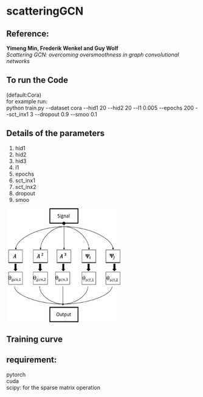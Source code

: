# scatteringGCN

## Reference:
**Yimeng Min, Frederik Wenkel and Guy Wolf**\
*Scattering GCN: overcoming oversmoothness in graph convolutional networks*

## To run the Code
(default:Cora)\
for example run:\
python train.py --dataset cora --hid1 20 --hid2 20 --l1 0.005 --epochs 200 --sct_inx1 3 --dropout 0.9 --smoo 0.1

## Details of the parameters
1. hid1
2. hid2
3. hid3
4. l1
5. epochs
6. sct_inx1
7. sct_inx2
8. dropout
9. smoo

<img src="Figures/Picture1.pdf" alt="Structure"  width="300" height="300">


## Training curve

## requirement:
pytorch\
cuda\
scipy: for the sparse matrix operation 


